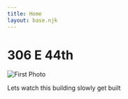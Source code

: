 ```yaml
---
title: Home
layout: base.njk
---
```


# 306 E 44th

<img src="{{'/Photos/Con_Gif.gif' | prefixedUrl }}" alt="First Photo" class="Index-image">

Lets watch this building slowly get built  
